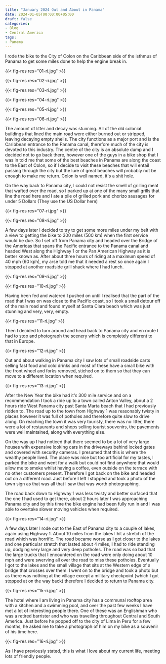 ```yaml
---
title: "January 2024 Out and About in Panama"
date: 2024-01-05T00:00:00+05:00
draft: false
categories:
- Blog
- Central America
tags:
- Panama
---
```


I rode the bike to the City of Colon on the Caribbean side of the isthmus of Panama to get some miles done to help the engine break in.

{{< fig-res res="01-ri.jpg" >}}

<!--more-->

{{< fig-res res="02-ri.jpg" >}}

{{< fig-res res="03-ri.jpg" >}}

{{< fig-res res="04-ri.jpg" >}}

{{< fig-res res="05-ri.jpg" >}}

{{< fig-res res="06-ri.jpg" >}}

The amount of litter and decay was stunning. All of the old colonial buildings that lined the main road were either burned out or stripped, leaving decaying empty shells. The city functions as a major port and is the Caribbean entrance to the Panama canal, therefore much of the city is devoted to this industry. The centre of the city is an absolute dump and I decided not to go back there, however one of the guys in a bike shop that I was in told me that some of the best beaches in Panama are along the coast to the East of Colon, so if I decide to visit these beaches that will entail passing through the city but the lure of great beaches will probably not be enough to make me return. Colon is well named, it's a shit hole.

On the way back to Panama city, I could not resist the smell of grilling meat that wafted over the road, so I parked up at one of the many small grills that line the road here and I ate a pile of grilled pork and chorizo sausages for under 5 Dollars (They use the US Dollar here)

{{< fig-res res="07-ri.jpg" >}}

{{< fig-res res="08-ri.jpg" >}}

A few days later I decided to try to get some more miles under my belt with a view to getting the bike to 300 miles (500 km) when the first service would be due. So I set off from Panama city and headed over the Bridge of the Americas that spans the Pacific entrance to the Panama canal and headed West along the Highway 1 or the Pan American Highway as it is better known as. After about three hours of riding at a maximum speed of 40 mph (60 kph), my arse told me that it needed a rest so once again I stopped at another roadside grill shack where I had lunch.

{{< fig-res res="09-ri.jpg" >}}

{{< fig-res res="10-ri.jpg" >}}

Having been fed and watered I pushed on until I realised that the part of the road that I was on was close to the Pacific coast, so I took a small detour off of the main road and found myself at Santa Clara beach which was just stunning and very, very, empty.

{{< fig-res res="11-ri.jpg" >}}

Then I decided to turn around and head back to Panama city and en route I had to stop and photograph the scenery which is completely different to that in Europe.

{{< fig-res res="12-ri.jpg" >}}

Out and about walking in Panama city I saw lots of small roadside carts selling fast food and cold drinks and most of these have a small bike with the front wheel and forks removed, stiched on to them so that they can move to a different location when required. 

{{< fig-res res="13-ri.jpg" >}}

After the New Year the bike had it's 300 mile service and on a recommendation I took a ride up to a town called Anton Valley, about a 2 hours ride West Panama city past Santa Marta beach that I had previously ridden to. The road up to the town from Highway 1 was reasonably twisty in places however it was full of potholes and therefore quite slow to drive along. On reaching the town it was very touristy, there was no litter, there were a lot of restaurants and shops selling tourist souvenirs, the pavements were well maintained, along with everything else. 

On the way up I had noticed that there seemed to be a lot of very large houses with expensive looking cars in the driveways behind locked gates and covered with security cameras. I presumed that this is where the wealthy people lived. The place was nice but too artificial for my tastes, I parked the bike and went for a walk but could not find anywhere that would allow me to smoke whilst having a coffee, even outside on the terrace with no other customers present. Therefore I got back on the bike and headed out on a different road. Just before I left I stopped and took a photo of the town sign as that was all that I saw that was worth photographing. 

The road back down to Highway 1 was less twisty and better surfaced that the one I had used to get there, about 2 hours later I was approaching Panama city and by this time the bike engine had been fully run in and I was able to overtake slower moving vehicles when required.

{{< fig-res res="14-ri.jpg" >}}

A few days later I rode out to the East of Panama city to a couple of lakes, again using Highway 1. About 10 miles from the lakes I hit a stretch of the road which was horrific. The road became worse as I got closer to the lakes and one particular stretch that lasted about 4 miles, I had to ride standing up, dodging very large and very deep potholes. The road was so bad that the large trucks that I encountered on the road were only doing about 10 mph and were swerving all over the road to miss these potholes. Eventually I got to the lakes and the small village that sits at the Western edge of a bridge that crosses over them. I went on to the bridge and took a photo but as there was nothing at the village except a military checkpoint (which I got stopped at on the way back) therefore I decided to return to Panama city.

{{< fig-res res="15-ri.jpg" >}}

The hotel where I am living in Panama city has a communal rooftop area with a kitchen and a swimming pool, and over the past few weeks I have met a lot of interesting people there. One of these was an Englishman who was a retired barrister and who was travelling throughout Central and South America. Just before he popped off to the city of Lima in Peru for a few months, he asked me to take a photograph of him on my bike as a souvenir of his time here.

{{< fig-res res="16-ri.jpg" >}}

As I have previously stated, this is what I love about my current life, meeting lots of friendly people.
